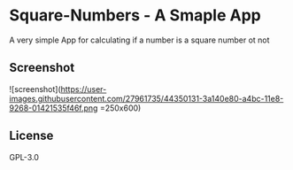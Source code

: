 # Square-Numbers -  A Smaple App
A very simple App for calculating if a number is a square number ot not

## Screenshot
![screenshot](https://user-images.githubusercontent.com/27961735/44350131-3a140e80-a4bc-11e8-9268-01421535f46f.png =250x600)

## License
GPL-3.0
